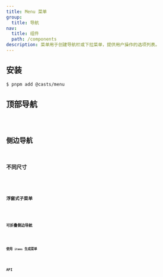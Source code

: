 ```yaml
---
title: Menu 菜单
group:
  title: 导航
nav:
  title: 组件
  path: /components
description: 菜单用于创建导航栏或下拉菜单，提供用户操作的选项列表。
---
```


## 安装

```bash
$ pnpm add @casts/menu
```

## 顶部导航

<code src="../examples/head-menu" />

## 侧边导航

### 不同尺寸

<code src="../examples/menu-different-size" />

### 浮窗式子菜单

<code src="../examples/menu-expand-type" />

### 可折叠侧边导航

<code src="../examples/menu-collapse" />

### 使用 `items` 生成菜单

<code src="../examples/menu-with-items" />

## API

<API src="@casts/menu"></API>
